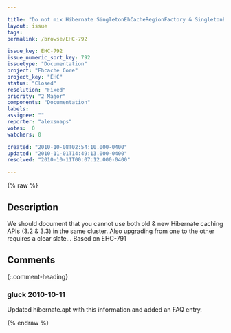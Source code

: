 ```yaml
---

title: "Do not mix Hibernate SingletonEhCacheRegionFactory & SingletonEhCacheProvider"
layout: issue
tags: 
permalink: /browse/EHC-792

issue_key: EHC-792
issue_numeric_sort_key: 792
issuetype: "Documentation"
project: "Ehcache Core"
project_key: "EHC"
status: "Closed"
resolution: "Fixed"
priority: "2 Major"
components: "Documentation"
labels: 
assignee: ""
reporter: "alexsnaps"
votes:  0
watchers: 0

created: "2010-10-08T02:54:10.000-0400"
updated: "2010-11-01T14:49:13.000-0400"
resolved: "2010-10-11T00:07:12.000-0400"

---
```




{% raw %}



## Description

<div markdown="1" class="description">

We should document that you cannot use both old & new Hibernate caching APIs (3.2 & 3.3) in the same cluster.
Also upgrading from one to the other requires a clear slate... 
Based on EHC-791

</div>

## Comments


{:.comment-heading}
### **gluck** <span class="date">2010-10-11</span>

<div markdown="1" class="comment">

Updated hibernate.apt with this information and added an FAQ entry.

</div>



{% endraw %}

